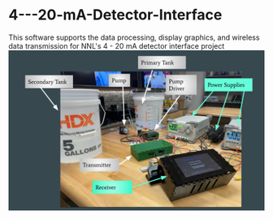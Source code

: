 # 4---20-mA-Detector-Interface
This software supports the data processing, display graphics, and wireless data transmission for NNL's 4 - 20 mA detector interface project
<img src = "Photos/SeniorDesignFinalSystem.png">
